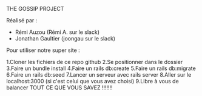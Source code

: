 THE GOSSIP PROJECT

Réalisé par :
- Rémi Auzou (Rémi A. sur le slack)
- Jonathan Gaultier (joongau sur le slack)

Pour utiliser notre super site :

1.Cloner les fichiers de ce repo github
2.Se positionner dans le dossier
3.Faire un bundle install
4.Faire un rails db:create
5.Faire un rails db:migrate
6.Faire un rails db:seed
7.Lancer un serveur avec rails server
8.Aller sur le localhost:3000 (si c'est celui que vous avez choisi)
9.Libre à vous de balancer TOUT CE QUE VOUS SAVEZ !!!!!!!